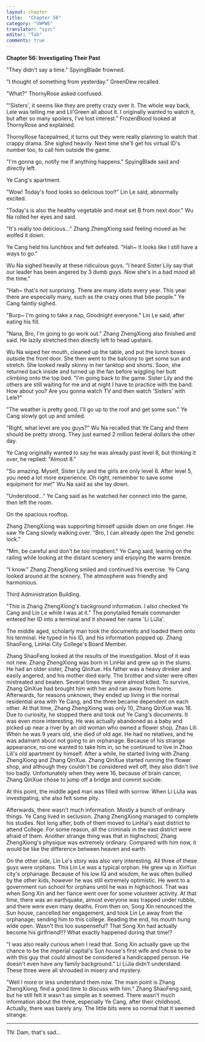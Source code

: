```yaml
---
layout: chapter
title:  "Chapter 56"
category: "VWPWE"
translator: "syzc"
editor: "Tab"
comments: true
---
```


**Chapter 56: Investigating Their Past**
 
"They didn't say a time." SpyingBlade frowned.
 
"I thought of something from yesterday." GreenDew recalled.
 
"What?" ThornyRose asked confused.
 
"'Sisters', it seems like they are pretty crazy over it. The whole way back, Lele was telling me and Lil'Green all about it. I originally wanted to watch it, but after so many spoilers, I've lost interest." FrozenBlood looked at ThornyRose and explained.
 
ThornyRose facepalmed, it turns out they were really planning to watch that crappy drama. She sighed heavily. Next time she'll get his virtual ID's number too, to call him outside the game.
 
"I'm gonna go, notify me if anything happens." SpyingBlade said and directly left.
 
Ye Cang's apartment.
 
"Wow! Today's food looks so delicious too!!" Lin Le said, abnormally excited.
 
"Today's is also the healthy vegetable and meat set B from next door." Wu Na rolled her eyes and said.
 
"It's really too delicious..." Zhang ZhengXiong said feeling moved as he wolfed it down.
 
Ye Cang held his lunchbox and felt defeated. "Hah~ It looks like I still have a ways to go."
 
Wu Na sighed heavily at these ridiculous guys. "I heard Sister Lily say that our leader has been angered by 3 dumb guys. Now she's in a bad mood all the time."
 
"Hah~ that's not surprising. There are many idiots every year. This year there are especially many, such as the crazy ones that bite people." Ye Cang faintly sighed.
 
"Burp~ I'm going to take a nap, Goodnight everyone." Lin Le said, after eating his fill.
 
"Nana, Bro, I'm going to go work out." Zhang ZhengXiong also finished and said. He lazily stretched then directly left to head upstairs.
 
Wu Na wiped her mouth, cleaned up the table, and put the lunch boxes outside the front door. She then went to the balcony to get some sun and stretch. She looked really skinny in her tanktop and shorts. Soon, she returned back inside and turned up the fan before wiggling her butt climbing onto the top bed. "I'm going back to the game. Sister Lily and the others are still waiting for me and at night I have to practice with the band. How about you? Are you gonna watch TV and then watch 'Sisters' with Lele?"
 
"The weather is pretty good, I'll go up to the roof and get some sun." Ye Cang slowly got up and smiled.
 
"Right, what level are you guys?" Wu Na recalled that Ye Cang and them should be pretty strong. They just earned 2 million federal dollars the other day.
 
Ye Cang originally wanted to say he was already past level 8, but thinking it over, he replied: "Almost 8."
 
"So amazing. Myself, Sister Lily and the girls are only level 6. After level 5, you need a lot more experience. Oh right, remember to save some equipment for me!" Wu Na said as she lay down.
 
"Understood..." Ye Cang said as he watched her connect into the game, then left the room.
 
On the spacious rooftop.
 
Zhang ZhengXiong was supporting himself upside down on one finger. He saw Ye Cang slowly walking over. "Bro, I can already open the 2nd genetic lock."
 
"Mm, be careful and don't be too impatient." Ye Cang said, leaning on the railing while looking at the distant scenery and enjoying the warm breeze.
 
"I know." Zhang ZhengXiong smiled and continued his exercise. Ye Cang looked around at the scenery. The atmosphere was friendly and harmonious. 
 
Third Administration Building.
 
"This is Zhang ZhengXiong's background information. I also checked Ye Cang and Lin Le while I was at it." The ponytailed female commander entered her ID into a terminal and it showed her name 'Li LiJia'.
 
The middle aged, scholarly man took the documents and loaded them onto his terminal. He typed in his ID, and his information popped up. Zhang ShaoFeng, LinHai City College's Board Member.
 
Zhang ShaoFeng looked at the results of the investigation. Most of it was not new. Zhang ZhengXiong was born in LinHai and grew up in the slums. He had an older sister, Zhang QinXue. His father was a heavy drinker and easily angered, and his mother died early. The brother and sister were often mistreated and beaten. Several times they were almost killed. To survive, Zhang QinXue had brought him with her and ran away from home. Afterwards, for reasons unknown, they ended up living in the normal residential area with Ye Cang, and the three became dependent on each other. At that time, Zhang ZhengXiong was only 10, Zhang QinXue was 16. Due to curiosity, he stopped there and took out Ye Cang's documents. It was even more interesting. He was actually abandoned as a baby and picked up near a river by an old woman who owned a flower shop, Zhao Lili. When he was 9 years old, she died of old age. He had no relatives, and he was adamant about not going to an orphanage. Because of his strange appearance, no one wanted to take him in, so he continued to live in Zhao Lili's old apartment by himself. After a while, he started living with Zhang ZhengXiong and Zhang QinXue. Zhang QinXue started running the flower shop, and although they couldn't be considered well off, they also didn't live too badly. Unfortunately when they were 16, because of brain cancer, Zhang QinXue chose to jump off a bridge and commit suicide.
 
At this point, the middle aged man was filled with sorrow. When Li LiJia was investigating, she also felt some pity.
 
Afterwards, there wasn't much information. Mostly a bunch of ordinary things. Ye Cang lived in seclusion. Zhang ZhengXiong managed to complete his studies. Not long after, both of them moved to LinHai's east district to attend College. For some reason, all the criminals in the east district were afraid of them. Another strange thing was that in highschool, Zhang ZhengXiong's physique was extremely ordinary. Compared with him now, it would be like the difference between heaven and earth.
 
On the other side, Lin Le's story was also very interesting. All three of these guys were orphans. This Lin Le was a typical orphan. He grew up in XinYun city's orphanage. Because of his low IQ and wisdom, he was often bullied by the other kids, however he was still extremely optimistic. He went to a government run school for orphans until he was in highschool. That was when Song Xin and her fiance went over for some volunteer activity. At that time, there was an earthquake, almost everyone was trapped under rubble, and there were even many deaths. From then on, Song Xin renounced the Sun house, cancelled her engagement, and took Lin Le away from the orphanage; sending him to this college. Reading the end, his mouth hung wide open. Wasn't this too suspenseful? That Song Xin had actually become his girlfriend!!? What exactly happened during that time!?
 
"I was also really curious when I read that. Song Xin actually gave up the chance to be the imperial capital's Sun house's first wife and chose to be with this guy that could almost be considered a handicapped person. He doesn't even have any family background." Li LiJia didn't understand. These three were all shrouded in misery and mystery.
 
"Well I more or less understand them now. The main point is Zhang ZhengXiong, find a good time to discuss with him." Zhang ShaoFeng said, but he still felt it wasn't as simple as it seemed. There wasn't much information about the three, especially Ye Cang, after their childhood. Actually, there was barely any. The little bits were so normal that it seemed strange.

---

TN: Dam, that's sad...